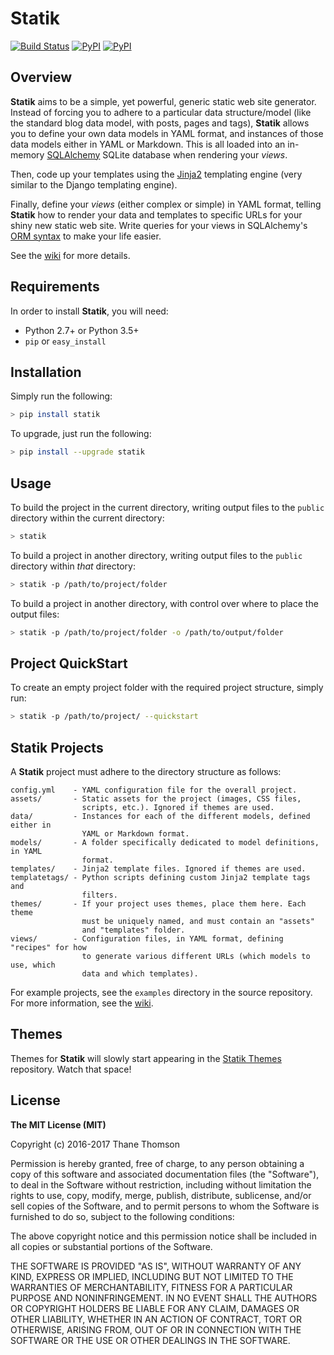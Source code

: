 # Statik

[![Build Status](https://travis-ci.org/thanethomson/statik.svg?branch=master)](https://travis-ci.org/thanethomson/statik)
[![PyPI](https://img.shields.io/pypi/v/statik.svg)](https://pypi.python.org/pypi/statik)
[![PyPI](https://img.shields.io/pypi/pyversions/statik.svg)](https://pypi.python.org/pypi/statik)

## Overview
**Statik** aims to be a simple, yet powerful, generic static web site generator.
Instead of forcing you to adhere to a particular data structure/model (like the
standard blog data model, with posts, pages and tags),
**Statik** allows you to define your own data models in YAML format, and
instances of those data models either in YAML or Markdown. This is all loaded
into an in-memory [SQLAlchemy](http://www.sqlalchemy.org/) SQLite database
when rendering your *views*.

Then, code up your templates using the [Jinja2](http://jinja.pocoo.org/)
templating engine (very similar to the Django templating engine).

Finally, define your *views* (either complex or simple) in YAML format,
telling **Statik** how to render your data and templates to specific URLs for
your shiny new static web site. Write queries for your views in SQLAlchemy's
[ORM syntax](http://docs.sqlalchemy.org/en/rel_1_0/orm/tutorial.html) to
make your life easier.

See the [wiki](https://github.com/thanethomson/statik/wiki) for more details.

## Requirements
In order to install **Statik**, you will need:

* Python 2.7+ or Python 3.5+
* `pip` or `easy_install`

## Installation
Simply run the following:

```bash
> pip install statik
```
To upgrade, just run the following:

```bash
> pip install --upgrade statik
```

## Usage
To build the project in the current directory, writing output files to the
`public` directory within the current directory:

```bash
> statik
```

To build a project in another directory, writing output files to the
`public` directory within *that* directory:

```bash
> statik -p /path/to/project/folder
```

To build a project in another directory, with control over where to place the
output files:

```bash
> statik -p /path/to/project/folder -o /path/to/output/folder
```

## Project QuickStart
To create an empty project folder with the required project structure, simply run:

```bash
> statik -p /path/to/project/ --quickstart
```

## Statik Projects
A **Statik** project must adhere to the directory structure as follows:

```
config.yml    - YAML configuration file for the overall project.
assets/       - Static assets for the project (images, CSS files,
                scripts, etc.). Ignored if themes are used.
data/         - Instances for each of the different models, defined either in
                YAML or Markdown format.
models/       - A folder specifically dedicated to model definitions, in YAML
                format.
templates/    - Jinja2 template files. Ignored if themes are used.
templatetags/ - Python scripts defining custom Jinja2 template tags and
                filters.
themes/       - If your project uses themes, place them here. Each theme
                must be uniquely named, and must contain an "assets"
                and "templates" folder.
views/        - Configuration files, in YAML format, defining "recipes" for how
                to generate various different URLs (which models to use, which
                data and which templates).
```

For example projects, see the `examples` directory in the source repository.
For more information, see the [wiki](https://github.com/thanethomson/statik/wiki).

## Themes
Themes for **Statik** will slowly start appearing in the
[Statik Themes](https://github.com/thanethomson/statik-themes)
repository. Watch that space!

## License
**The MIT License (MIT)**

Copyright (c) 2016-2017 Thane Thomson

Permission is hereby granted, free of charge, to any person obtaining a copy of
this software and associated documentation files (the "Software"), to deal in
the Software without restriction, including without limitation the rights to
use, copy, modify, merge, publish, distribute, sublicense, and/or sell copies
of the Software, and to permit persons to whom the Software is furnished to do
so, subject to the following conditions:

The above copyright notice and this permission notice shall be included in all
copies or substantial portions of the Software.

THE SOFTWARE IS PROVIDED "AS IS", WITHOUT WARRANTY OF ANY KIND, EXPRESS OR
IMPLIED, INCLUDING BUT NOT LIMITED TO THE WARRANTIES OF MERCHANTABILITY,
FITNESS FOR A PARTICULAR PURPOSE AND NONINFRINGEMENT. IN NO EVENT SHALL THE
AUTHORS OR COPYRIGHT HOLDERS BE LIABLE FOR ANY CLAIM, DAMAGES OR OTHER
LIABILITY, WHETHER IN AN ACTION OF CONTRACT, TORT OR OTHERWISE, ARISING FROM,
OUT OF OR IN CONNECTION WITH THE SOFTWARE OR THE USE OR OTHER DEALINGS IN THE
SOFTWARE.
